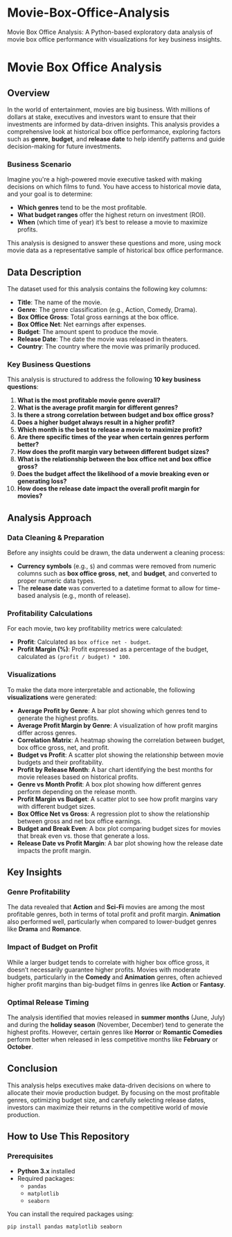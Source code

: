 # Movie-Box-Office-Analysis
Movie Box Office Analysis: A Python-based exploratory data analysis of movie box office performance with visualizations for key business insights.


# Movie Box Office Analysis

## Overview

In the world of entertainment, movies are big business. With millions of dollars at stake, executives and investors want to ensure that their investments are informed by data-driven insights. This analysis provides a comprehensive look at historical box office performance, exploring factors such as **genre**, **budget**, and **release date** to help identify patterns and guide decision-making for future investments.

### Business Scenario

Imagine you're a high-powered movie executive tasked with making decisions on which films to fund. You have access to historical movie data, and your goal is to determine:
- **Which genres** tend to be the most profitable.
- **What budget ranges** offer the highest return on investment (ROI).
- **When** (which time of year) it’s best to release a movie to maximize profits.

This analysis is designed to answer these questions and more, using mock movie data as a representative sample of historical box office performance.

## Data Description

The dataset used for this analysis contains the following key columns:
- **Title**: The name of the movie.
- **Genre**: The genre classification (e.g., Action, Comedy, Drama).
- **Box Office Gross**: Total gross earnings at the box office.
- **Box Office Net**: Net earnings after expenses.
- **Budget**: The amount spent to produce the movie.
- **Release Date**: The date the movie was released in theaters.
- **Country**: The country where the movie was primarily produced.

### Key Business Questions

This analysis is structured to address the following **10 key business questions**:

1. **What is the most profitable movie genre overall?**
2. **What is the average profit margin for different genres?**
3. **Is there a strong correlation between budget and box office gross?**
4. **Does a higher budget always result in a higher profit?**
5. **Which month is the best to release a movie to maximize profit?**
6. **Are there specific times of the year when certain genres perform better?**
7. **How does the profit margin vary between different budget sizes?**
8. **What is the relationship between the box office net and box office gross?**
9. **Does the budget affect the likelihood of a movie breaking even or generating loss?**
10. **How does the release date impact the overall profit margin for movies?**

## Analysis Approach

### Data Cleaning & Preparation

Before any insights could be drawn, the data underwent a cleaning process:
- **Currency symbols** (e.g., `$`) and commas were removed from numeric columns such as **box office gross**, **net**, and **budget**, and converted to proper numeric data types.
- The **release date** was converted to a datetime format to allow for time-based analysis (e.g., month of release).

### Profitability Calculations

For each movie, two key profitability metrics were calculated:
- **Profit**: Calculated as `box office net - budget`.
- **Profit Margin (%)**: Profit expressed as a percentage of the budget, calculated as `(profit / budget) * 100`.

### Visualizations

To make the data more interpretable and actionable, the following **visualizations** were generated:
- **Average Profit by Genre**: A bar plot showing which genres tend to generate the highest profits.
- **Average Profit Margin by Genre**: A visualization of how profit margins differ across genres.
- **Correlation Matrix**: A heatmap showing the correlation between budget, box office gross, net, and profit.
- **Budget vs Profit**: A scatter plot showing the relationship between movie budgets and their profitability.
- **Profit by Release Month**: A bar chart identifying the best months for movie releases based on historical profits.
- **Genre vs Month Profit**: A box plot showing how different genres perform depending on the release month.
- **Profit Margin vs Budget**: A scatter plot to see how profit margins vary with different budget sizes.
- **Box Office Net vs Gross**: A regression plot to show the relationship between gross and net box office earnings.
- **Budget and Break Even**: A box plot comparing budget sizes for movies that break even vs. those that generate a loss.
- **Release Date vs Profit Margin**: A bar plot showing how the release date impacts the profit margin.

## Key Insights

### Genre Profitability
The data revealed that **Action** and **Sci-Fi** movies are among the most profitable genres, both in terms of total profit and profit margin. **Animation** also performed well, particularly when compared to lower-budget genres like **Drama** and **Romance**.

### Impact of Budget on Profit
While a larger budget tends to correlate with higher box office gross, it doesn’t necessarily guarantee higher profits. Movies with moderate budgets, particularly in the **Comedy** and **Animation** genres, often achieved higher profit margins than big-budget films in genres like **Action** or **Fantasy**.

### Optimal Release Timing
The analysis identified that movies released in **summer months** (June, July) and during the **holiday season** (November, December) tend to generate the highest profits. However, certain genres like **Horror** or **Romantic Comedies** perform better when released in less competitive months like **February** or **October**.

## Conclusion

This analysis helps executives make data-driven decisions on where to allocate their movie production budget. By focusing on the most profitable genres, optimizing budget size, and carefully selecting release dates, investors can maximize their returns in the competitive world of movie production.

## How to Use This Repository

### Prerequisites

- **Python 3.x** installed
- Required packages:
  - `pandas`
  - `matplotlib`
  - `seaborn`

You can install the required packages using:

```bash
pip install pandas matplotlib seaborn
